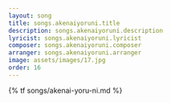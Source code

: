 ```yaml
---
layout: song
title: songs.akenaiyoruni.title
description: songs.akenaiyoruni.description
lyricist: songs.akenaiyoruni.lyricist
composer: songs.akenaiyoruni.composer
arranger: songs.akenaiyoruni.arranger
image: assets/images/17.jpg
order: 16
---
```


{% tf songs/akenai-yoru-ni.md %}
